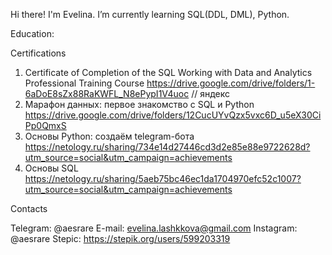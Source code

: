 Hi there! I'm Evelina.
I’m currently learning SQL(DDL, DML), Python.

Education:

Certifications
1) Certificate of Completion of the SQL Working with Data and Analytics Professional Training Course     https://drive.google.com/drive/folders/1-6aDoE8sZx88RaKWFL_N8ePypI1V4uoc // яндекс 
2) Марафон данных: первое знакомство с SQL и Python
https://drive.google.com/drive/folders/12CucUYvQzx5vxc6D_u5eX30CiPp0QmxS 
3) Основы Python: создаём telegram-бота https://netology.ru/sharing/734e14d27446cd3d2e85e88e9722628d?utm_source=social&utm_campaign=achievements
4) Основы SQL https://netology.ru/sharing/5aeb75bc46ec1da1704970efc52c1007?utm_source=social&utm_campaign=achievements

Contacts

Telegram: @aesrare
E-mail: evelina.lashkkova@gmail.com
Instagram: @aesrare 
Stepic: https://stepik.org/users/599203319

<!--
**aesrare/aesrare** is a ✨ _special_ ✨ repository because its `README.md` (this file) appears on your GitHub profile.

Here are some ideas to get you started:

- 🔭 I’m currently working on ...
- 🌱 I’m currently learning ...
- 👯 I’m looking to collaborate on ...
- 🤔 I’m looking for help with ...
- 💬 Ask me about ...
- 📫 How to reach me: ...
- 😄 Pronouns: ...
- ⚡ Fun fact: ...
-->
